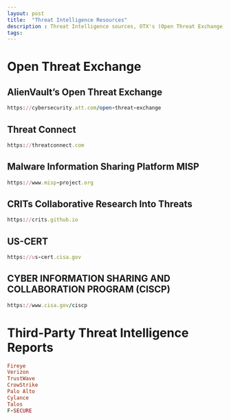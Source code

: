 ```yaml
---
layout: post
title:  "Threat Intelligence Resources"
description : Threat Intelligence sources, OTX's (Open Threat Exchange), Intel Reports.
tags: 
---
```


# Open Threat Exchange

## AlienVault’s Open Threat Exchange

```ruby
https://cybersecurity.att.com/open-threat-exchange
```

## Threat Connect

```ruby
https://threatconnect.com
```
 
## Malware Information Sharing Platform MISP
 
```ruby
https://www.misp-project.org
```
 
## CRITs Collaborative Research Into Threats
 
```ruby
https://crits.github.io
```

## US-CERT

```ruby
https://us-cert.cisa.gov
```

## CYBER INFORMATION SHARING AND COLLABORATION PROGRAM (CISCP)

 ```ruby
https://www.cisa.gov/ciscp
```

# Third-Party Threat Intelligence Reports

```ruby
Fireye
Verizon
TrustWave
CrowStrike
Palo Alto
Cylance
Talos
F-SECURE
```
